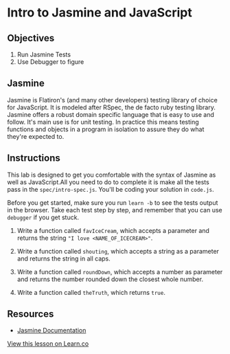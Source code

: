# Intro to Jasmine and JavaScript

## Objectives
1. Run Jasmine Tests
2. Use Debugger to figure

## Jasmine

Jasmine is Flatiron's (and many other developers) testing library of choice for JavaScript.  It is modeled after RSpec, the de facto ruby testing library.  Jasmine offers a robust domain specific language that is easy to use and follow.  It's main use is for unit testing. In practice this means testing functions and objects in a program in isolation to assure they do what they're expected to.

## Instructions

This lab is designed to get you comfortable with the syntax of Jasmine as well as JavaScript.All you need to do to complete it is make all the tests pass in the `spec/intro-spec.js`.  You'll be coding your solution in `code.js`.

Before you get started, make sure you run `learn -b` to see the tests output in the browser. Take each test step by step, and remember that you can use `debugger` if you get stuck.

1. Write a function called `favIceCream`, which accepts a parameter and returns the string `"I love <NAME_OF_ICECREAM>"`.

2. Write a function called `shouting`, which accepts a string as a parameter and returns the string in all caps.

3. Write a function called `roundDown`, which accepts a number as parameter and returns the number rounded down the closest whole number.

4.  Write a function called `theTruth`, which returns `true`.

## Resources
* [Jasmine Documentation](http://jasmine.github.io/2.0/introduction.html)

<a href='https://learn.co/lessons/intro-to-js-and-jasmine' data-visibility='hidden'>View this lesson on Learn.co</a>
